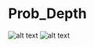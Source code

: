 # Prob_Depth

![alt text](https://github.com/geoeo/Prob_Depth/blob/master/datasets/ipad_small/x_trans.png)
![alt text](https://github.com/geoeo/Prob_Depth/blob/master/datasets/ipad_small/y-trans.png)
